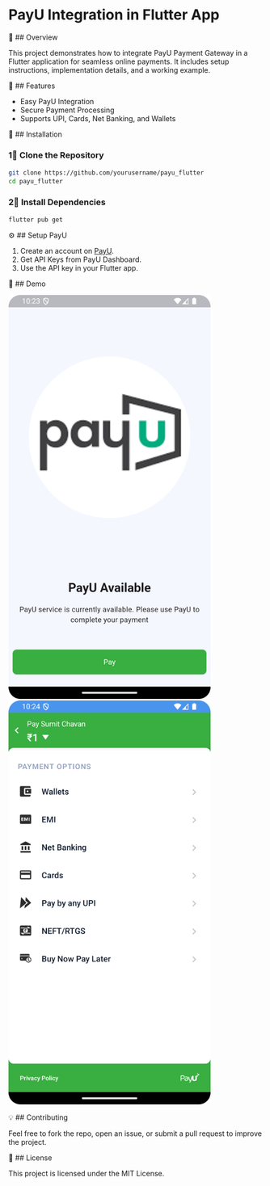 # PayU Integration in Flutter App

🚀 ## Overview

This project demonstrates how to integrate PayU Payment Gateway in a Flutter application for seamless online payments. It includes setup instructions, implementation details, and a working example.

📌 ## Features

- Easy PayU Integration
- Secure Payment Processing
- Supports UPI, Cards, Net Banking, and Wallets

🫠 ## Installation

### 1⃣ Clone the Repository

```sh
git clone https://github.com/yourusername/payu_flutter
cd payu_flutter
```

### 2⃣ Install Dependencies

```sh
flutter pub get
```

⚙️ ## Setup PayU

1. Create an account on [PayU](https://www.payu.in/).
2. Get API Keys from PayU Dashboard.
3. Use the API key in your Flutter app.

📌 ## Demo

<img src="https://github.com/sumitchavan8070/payu_setup/blob/main/Screenshot_20250324_222358.png" width="400">

<img src="https://github.com/sumitchavan8070/payu_setup/blob/main/Screenshot_20250324_222414.png" width="400">

💡 ## Contributing

Feel free to fork the repo, open an issue, or submit a pull request to improve the project.

🐜 ## License

This project is licensed under the MIT License.
